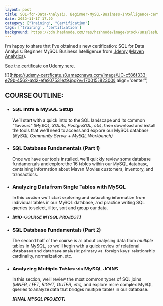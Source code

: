 ```yaml
---
layout: post
title: SQL-for-Data-Analysis. Beginner-MySQL-Business-Intelligence-certification
date: 2023-11-17 17:36
category: ["Training", "Certification"]
tags: ['training', 'certification']
background: https://cdn.hashnode.com/res/hashnode/image/stock/unsplash/Y9kOsyoWyaU/upload/d98030b51b57336e2c64da8e526838ad.jpeg?w=1600&h=840&fit=crop&crop=entropy&auto=compress,format&format=webp
---
```


I’m happy to share that I’ve obtained a new certification: SQL for Data Analysis: Beginner MySQL Business Intelligence from [Udemy](https://www.udemy.com/) ([Maven Analytics](https://mavenanalytics.io/)).

[See the certificate on Udemy here.](https://www.udemy.com/certificate/UC-c586f333-e79b-4562-afd2-efe907531e29/)

![](https://udemy-certificate.s3.amazonaws.com/image/UC-c586f333-e79b-4562-afd2-efe907531e29.jpg?v=1700155823000 align="center")

## **COURSE OUTLINE:**

* ### **SQL Intro & MySQL Setup**

    We’ll start with a quick intro to the SQL landscape and its common "flavours" *(MySQL, SQLite, PostgreSQL, etc)*, then download and install the tools that we'll need to access and explore our MySQL database *(MySQL Community Server + MySQL Workbench)*

* ### **SQL Database Fundamentals** (Part 1)

    Once we have our tools installed, we'll quickly review some database fundamentals and explore the 16 tables within our MySQL database, containing information about Maven Movies customers, inventory, and transactions.

* ### **Analyzing Data from Single Tables with MySQL**

    In this section we'll start exploring and extracting information from individual tables in our MySQL database, and practice writing SQL queries to select, filter, sort and group our data.

* ***\[MID-COURSE MYSQL PROJECT\]***

* ### **SQL Database Fundamentals** (Part 2)

    The second half of the course is all about analysing data from *multiple* tables in MySQL, so we'll begin with a quick review of relational databases and database analysis: primary vs. foreign keys, relationship cardinality, normalization, etc.

* ### **Analyzing Multiple Tables via MySQL JOINS**

    In this section, we'll review the most common types of SQL joins *(INNER, LEFT, RIGHT, OUTER, etc)*, and explore more complex MySQL queries to analyze data that bridges multiple tables in our database.

    ***\[FINAL MYSQL PROJECT\]***
